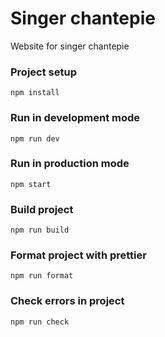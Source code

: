 # Singer chantepie

Website for singer chantepie

### Project setup

```
npm install
```

### Run in development mode

```
npm run dev
```

### Run in production mode

```
npm start
```

### Build project

```
npm run build
```

### Format project with prettier

```
npm run format
```

### Check errors in project

```
npm run check
```
